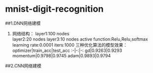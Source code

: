 # mnist-digit-recognition
##1.DNN网络建模
1) 网络结构：
layer1:100 nodes  
layer2:20 nodes 
layer3:10 nodes
active function:Relu,Relu,softmax
learning rate:0.0001
iters:1000
三种优化算法的模型效果：
optimizer|train_acc|test_acc
:-|-:|-:
gd|0.9263|0.9293
momentum|0.9798|0.9745
adam|0.9893|0.9794

##2.CNN网络建模
